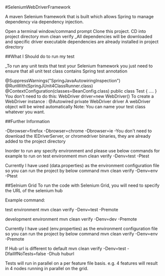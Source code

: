 #SeleniumWebDriverFramework

A maven Selenium framework that is built which allows Spring to manage dependency via dependency injection.

Open a terminal window/command prompt
Clone this project.
CD into project directory
mvn clean verify
_All dependencies will be downloaded and specific driver executable dependencies are already installed in project directory

##What I Should do to run my test

_To run any unit tests that test your Selenium framework you just need to ensure that all unit test class contains Spring test annotation

@SuppressWarnings("SpringJavaAutowiringInspection")
@RunWith(SpringJUnit4ClassRunner.class)
@ContextConfiguration(classes=BeanConfig.class)
public class Test {
....
}
You don't need to do this:
WebDriver driver=new WebDriver()
To create a WebDriver instance :
@Autowired
private WebDriver driver
A webDriver object will be wired automatically
Note: You can name your test class whatever you want.

##Further Information

-Dbrowser=firefox
-Dbrowser=chrome
-Dbrowser=ie
-You don't need to download the IEDriverServer, or chromedriver binaries, they are already added to the project directory


Inorder to run any specify environment and please use below commands for example to run on test environment
mvn clean verify -Denv=test -Ptest

Currently I have used (data.properties) as the environment configuration file so you can run the project by below command
mvn clean verify -Denv=env -Ptest

##Selnium Grid
To run the code with Selenium Grid, you will need to specify the URL of the selenium hub

Example command: 

test environment
mvn clean verify -Denv=test -Premote

development environment
mvn clean verify -Denv=dev -Premote

Currently I have used (env.properties) as the environment configuration file so you can run the project by below command
mvn clean verify -Denv=env -Premote

If Hub url is different to default
mvn clean verify -Denv=test -DfailIfNoTests=false -Dhub huburl

Tests will run in parallel on a per feature file basis. e.g. 4 features will result in 4 nodes running in parallel on the grid.
